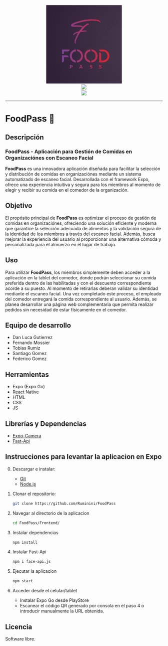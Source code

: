 <!-- README --->

<div align="center">
    <img src="./Frontend/public/images/FoodPass-Logo.png" height="250">
</div>
<div align="center">
   <a href="https://https://github.com/Ruminini/FoodPass">
      <img src="https://img.shields.io/badge/FoodPass-blue" height="20">
   </a>
</div>
<div align="center">
   <a>
      <img src="https://img.shields.io/badge/Estado-En%20Desarrollo-green" height="20">
   </a>
</div>
<hr>

# FoodPass 🍲

## Descripción

### **FoodPass** - Aplicación para Gestión de Comidas en Organizaciónes con Escaneo Facial

**FoodPass** es una innovadora aplicación diseñada para facilitar la selección y distribución de comidas en organizaciónes mediante un sistema automatizado de escaneo facial. Desarrollada con el framework Expo, ofrece una experiencia intuitiva y segura para los miembros al momento de elegir y recibir su comida en el comedor de la organización.

## Objetivo

El propósito principal de **FoodPass** es optimizar el proceso de gestión de comidas en organizaciónes, ofreciendo una solución eficiente y moderna que garantice la selección adecuada de alimentos y la validación segura de la identidad de los miembros a través del escaneo facial. Además, busca mejorar la experiencia del usuario al proporcionar una alternativa cómoda y personalizada para el almuerzo en el lugar de trabajo.

## Uso

Para utilizar **FoodPass**, los miembros simplemente deben acceder a la aplicación en la tablet del comedor, donde podrán seleccionar su comida preferida dentro de las habilitadas y con el descuento correspondiente acorde a su puesto. Al momento de retirarlas deberan validar su identidad mediante el escaneo facial. Una vez completado este proceso, el empleado del comedor entregará la comida correspondiente al usuario. Además, se planea desarrollar una página web complementaria que permita realizar pedidos sin necesidad de estar físicamente en el comedor.

## Equipo de desarrollo

- Dan Luca Gutierrez
- Fernando Mossier
- Tobias Rumiz
- Santiago Gomez
- Federico Gomez

## Herramientas

- Expo (Expo Go)
- React Native
- HTML
- CSS
- JS

## Librerías y Dependencias
- [Expo-Camera](https://docs.expo.dev/versions/latest/sdk/camera/)
- [Fast-Api](https://justadudewhohacks.github.io/face-api.js/docs/globals.html#createmtcnn)

## Instrucciones para levantar la aplicacion en Expo

0. Descargar e instalar:  
    - [Git](https://git-scm.com/downloads ) 
    - [Node.js](https://nodejs.org/)

1. Clonar el repositorio:
   ```sh
   git clone https://github.com/Ruminini/FoodPass
   ```

2. Navegar al directorio de la aplicacion
    ```sh
    cd FoodPass/Frontend/
    ```

3. Instalar dependencias
    ```sh
    npm install
    ```

4. Instalar Fast-Api
    ```sh
    npm i face-api.js
    ```

4. Ejecutar la aplicacion
    ```sh
    npm start
    ```

5. Acceder desde el celular/tablet
    - Instalar Expo Go desde PlayStore
    - Escanear el código QR generado por consola en el paso 4 o introducir manualmente la URL obtenida.


## Licencia

Software libre.